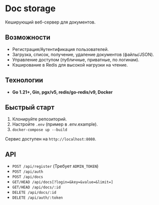 # Doc storage

Кеширующий веб-сервер для документов.

## Возможности

*   Регистрация/Аутентификация пользователей.
*   Загрузка, список, получение, удаление документов (файлы/JSON).
*   Управление доступом (публичные, приватные, по логинам).
*   Кэширование в Redis для высокой нагрузки на чтение.

## Технологии

*   **Go 1.21+, Gin, pgx/v5, redis/go-redis/v9, Docker**

## Быстрый старт

1.  Клонируйте репозиторий.
2.  Настройте `.env` (пример в .env.example).
3.  `docker-compose up --build`

Сервис доступен на `http://localhost:8080`.

## API

*   `POST /api/register` (Требует `ADMIN_TOKEN`)
*   `POST /api/auth`
*   `POST /api/docs`
*   `GET/HEAD /api/docs[?login=&key=&value=&limit=]`
*   `GET/HEAD /api/docs/:id`
*   `DELETE /api/docs/:id`
*   `DELETE /api/auth/:token`